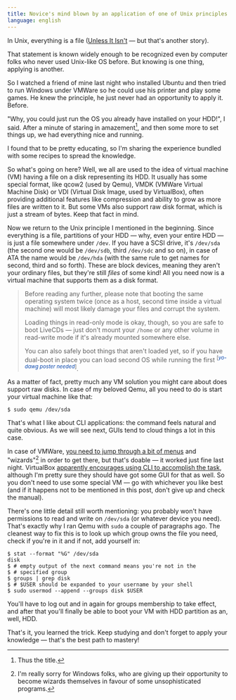 ```yaml
---
title: Novice's mind blown by an application of one of Unix principles
language: english
---
```


In Unix, everything is a file ([Unless It
Isn't][10-things-I-hate-about-(u)nix] — but that's another story).

That statement is known widely enough to be recognized even by computer folks
who never used Unix-like OS before. But knowing is one thing, applying is
another.

So I watched a friend of mine last night who installed Ubuntu and then tried to
run Windows under VMWare so he could use his printer and play some games. He
knew the principle, he just never had an opportunity to apply it. Before.

"Why, you could just run the OS you already have installed on your HDD!", I
said. After a minute of staring in amazement[^thus-the-title], and then some
more to set things up, we had everything nice and running.

I found that to be pretty educating, so I'm sharing the experience bundled with
some recipes to spread the knowledge.

So what's going on here? Well, we all are used to the idea of virtual machine
(VM) having a file on a disk representing its HDD. It usually has some special
format, like qcow2 (used by Qemu), VMDK (VMWare Virtual Machine Disk) or VDI
(Virtual Disk Image, used by VirtualBox), often providing additional features
like compression and ability to grow as more files are written to it. But some
VMs also support raw disk format, which is just a stream of bytes. Keep that
fact in mind.

Now we return to the Unix principle I mentioned in the beginning. Since
everything is a file, partitions of your HDD — why, even your entire HDD — is
just a file somewhere under `/dev`. If you have a SCSI drive, it's `/dev/sda`
(the second one would be `/dev/sdb`, third `/dev/sdc` and so on), in case of ATA
the name would be `/dev/hda` (with the same rule to get names for second, third
and so forth). These are block devices, meaning they aren't your ordinary files,
but they're still *files* of some kind! All you need now is a virtual machine
that supports them as a disk format.

<blockquote class="warning">
Before reading any further, please note that booting the same operating system
twice (once as a host, second time inside a virtual machine) will most likely
damage your files and corrupt the system.

Loading things in read-only mode is okay, though, so you are safe to boot
LiveCDs — just don't mount your `/home` or any other volume in read-write mode
if it's already mounted somewhere else.

You can also safely boot things that aren't loaded yet, so if you have dual-boot
in place you can load second OS while running the first <sup>[<i style="color:
rgb(6, 69, 173);">yo-dawg poster needed</i>]</sup>.
</blockquote>

As a matter of fact, pretty much any VM solution you might care about does
support raw disks. In case of my beloved Qemu, all you need to do is start your
virtual machine like that:

```
$ sudo qemu /dev/sda
```

That's what I like about CLI applications: the command feels natural and quite
obvious. As we will see next, GUIs tend to cloud things a lot in this case.

In case of VMWare, [you need to jump through a bit of menus][vmware-tutorial]
and "wizards"[^wizards] in order to get there, but that's doable — it worked
just fine last night. VirtualBox [apparently encourages using CLI to accomplish
the task][virtualbox-tutorial], although I'm pretty sure they should have got
some GUI for that as well. So you don't need to use some special VM — go with
whichever you like best (and if it happens not to be mentioned in this post,
don't give up and check the manual).

There's one little detail still worth mentioning: you probably won't have
permissions to read and write on `/dev/sda` (or whatever device you need).
That's exactly why I ran Qemu with `sudo` a couple of paragraphs ago. The
cleanest way to fix this is to look up which group owns the file you need, check
if you're in it and if not, add yourself in:

```console
$ stat --format "%G" /dev/sda
disk
$ # empty output of the next command means you're not in the
$ # specified group
$ groups | grep disk
$ # $USER should be expanded to your username by your shell
$ sudo usermod --append --groups disk $USER 
```

You'll have to log out and in again for groups membership to take effect, and
after that you'll finally be able to boot your VM with HDD partition as an,
well, HDD.

That's it, you learned the trick. Keep studying and don't forget to apply your
knowledge — that's the best path to mastery!

[10-things-I-hate-about-(u)nix]:
http://www.informit.com/articles/article.aspx?p=424451 "10 Things I Hate About
(U)NIX"

[^thus-the-title]: Thus the title.

[vmware-tutorial]: http://www.vmware.com/support/ws5/doc/ws_disk_add_raw.html
"Adding Physical Disks to a Virtual Machine"

[virtualbox-tutorial]: http://www.virtualbox.org/manual/ch09.html#rawdisk
"Oracle VM VirtualBox User Manual. Chapter 9. Advanced topics. 9.8.1 Using a raw
host hard disk from a guest"

[^wizards]: I'm really sorry for Windows folks, who are giving up their
opportunity to become wizards themselves in favour of some unsophisticated
programs.

